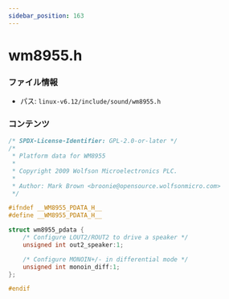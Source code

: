 ```yaml
---
sidebar_position: 163
---
```

# wm8955.h

### ファイル情報

- パス: `linux-v6.12/include/sound/wm8955.h`

### コンテンツ

```h
/* SPDX-License-Identifier: GPL-2.0-or-later */
/*
 * Platform data for WM8955
 *
 * Copyright 2009 Wolfson Microelectronics PLC.
 *
 * Author: Mark Brown <broonie@opensource.wolfsonmicro.com>
 */

#ifndef __WM8955_PDATA_H__
#define __WM8955_PDATA_H__

struct wm8955_pdata {
	/* Configure LOUT2/ROUT2 to drive a speaker */
	unsigned int out2_speaker:1;

	/* Configure MONOIN+/- in differential mode */
	unsigned int monoin_diff:1;
};

#endif

```
